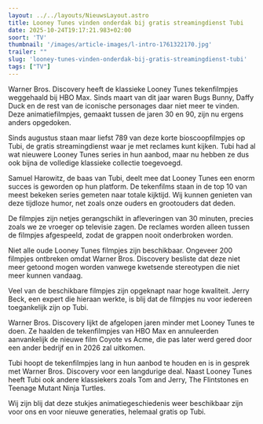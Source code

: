 ```yaml
---
layout: ../../layouts/NieuwsLayout.astro
title: Looney Tunes vinden onderdak bij gratis streamingdienst Tubi
date: 2025-10-24T19:17:21.983+02:00
soort: 'TV'
thumbnail: '/images/article-images/l-intro-1761322170.jpg'
trailer: ""
slug: 'looney-tunes-vinden-onderdak-bij-gratis-streamingdienst-tubi'
tags: ["TV"]
---
```


Warner Bros. Discovery heeft de klassieke Looney Tunes tekenfilmpjes weggehaald
bij HBO Max. Sinds maart van dit jaar waren Bugs Bunny, Daffy Duck en de rest
van de iconische personages daar niet meer te vinden. Deze animatiefilmpjes,
gemaakt tussen de jaren 30 en 90, zijn nu ergens anders opgedoken.

Sinds augustus staan maar liefst 789 van deze korte bioscoopfilmpjes op Tubi, de
gratis streamingdienst waar je met reclames kunt kijken. Tubi had al wat
nieuwere Looney Tunes series in hun aanbod, maar nu hebben ze dus ook bijna de
volledige klassieke collectie toegevoegd.

Samuel Harowitz, de baas van Tubi, deelt mee dat Looney Tunes een enorm succes
is geworden op hun platform. De tekenfilms staan in de top 10 van meest bekeken
series gemeten naar totale kijktijd. Wij kunnen genieten van deze tijdloze
humor, net zoals onze ouders en grootouders dat deden.

De filmpjes zijn netjes gerangschikt in afleveringen van 30 minuten, precies
zoals we ze vroeger op televisie zagen. De reclames worden alleen tussen de
filmpjes afgespeeld, zodat de grappen nooit onderbroken worden.

Niet alle oude Looney Tunes filmpjes zijn beschikbaar. Ongeveer 200 filmpjes
ontbreken omdat Warner Bros. Discovery besliste dat deze niet meer getoond mogen
worden vanwege kwetsende stereotypen die niet meer kunnen vandaag.

Veel van de beschikbare filmpjes zijn opgeknapt naar hoge kwaliteit. Jerry Beck,
een expert die hieraan werkte, is blij dat de filmpjes nu voor iedereen
toegankelijk zijn op Tubi.

Warner Bros. Discovery lijkt de afgelopen jaren minder met Looney Tunes te doen.
Ze haalden de tekenfilmpjes van HBO Max en annuleerden aanvankelijk de nieuwe
film Coyote vs Acme, die pas later werd gered door een ander bedrijf en in 2026
zal uitkomen.

Tubi hoopt de tekenfilmpjes lang in hun aanbod te houden en is in gesprek met
Warner Bros. Discovery voor een langdurige deal. Naast Looney Tunes heeft Tubi
ook andere klassiekers zoals Tom and Jerry, The Flintstones en Teenage Mutant
Ninja Turtles.

Wij zijn blij dat deze stukjes animatiegeschiedenis weer beschikbaar zijn voor
ons en voor nieuwe generaties, helemaal gratis op Tubi.